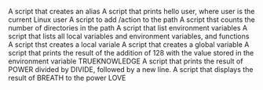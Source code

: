 A script that creates an alias
A script that prints hello user, where user is the current Linux user
A script to add /action to the path
A script thst counts the number of directories in the path
A script that list environment variables
A script that lists all local variables and environment variables, and functions
A script thst creates a local variale
A script that creates a global variable
A script that prints the result of the addition of 128 with the value stored in the environment variable TRUEKNOWLEDGE 
A script that prints the result of POWER divided by DIVIDE, followed by a new line.
A script that displays the result of BREATH to the power LOVE           
